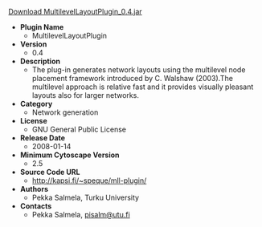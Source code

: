 <a href="MultilevelLayoutPlugin_0.4.jar">Download MultilevelLayoutPlugin_0.4.jar</a>

* __Plugin Name__
  * MultilevelLayoutPlugin
* __Version__
  * 0.4
* __Description__
  * The plug-in generates network layouts using the multilevel node placement framework introduced by C. Walshaw (2003).The multilevel approach is relative fast and it provides visually pleasant layouts also for larger networks.
* __Category__
  * Network generation
* __License__
  * GNU General Public License
* __Release Date__
  * 2008-01-14
* __Minimum Cytoscape Version__
  * 2.5
* __Source Code URL__
  * http://kapsi.fi/~speque/mll-plugin/
* __Authors__
  * Pekka Salmela, Turku University
* __Contacts__
  * Pekka Salmela, pisalm@utu.fi
